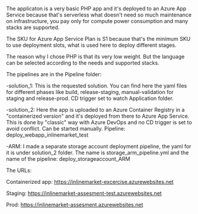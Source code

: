 The applicaton is a very basic PHP app and it's deployed to an Azure App Service because that's serverless what doesn't need so much maintenance on infrastructure,
you pay only for compute power consumption and many stacks are supported.

The SKU for Azure App Service Plan is S1 because that's the minimum SKU to use deployment slots, what is used here to deploy different stages.

The reason why I chose PHP is that its very low weight. But the language can be selected according to the needs and supported stacks. 

The pipelines are in the Pipeline folder:

-solution_1: 
This is the requested solution. You can find here the yaml files for different phases like build, release-staging, manual-validation for staging and release-prod.
CD trigger set to watch Application folder.

-solution_2: 
Here the app is uploaded to an Azure Container Registry in a "containerized version" and it's deployed from there to Azure App Service. 
This is done by "classic" way with Azure DevOps and no CD trigger is set to avoid conflict. Can be started manually. Pipeline: deploy_webapp_inlinemarket_test

-ARM: I made a separate storage account deployment pipeline, the yaml for it is under solution_2 folder. The name is storage_arm_pipeline.yml and
the name of the pipeline: deploy_storageaccount_ARM 

The URLs:

Containerized app:
https://inlinemarket-excercise.azurewebsites.net

Staging:
https://inlinemarket-assesment-test.azurewebsites.net

Prod:
https://inlinemarket-assesment.azurewebsites.net
